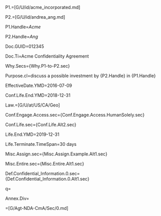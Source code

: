 P1.=[G/U/id/acme_incorporated.md]

P2.=[G/U/id/andrea_ang.md]

P1.Handle=<i>Acme</i>

P2.Handle=<i>Ang</i>

Doc.GUID=012345

Doc.Ti=Acme Confidentiality Agreement

Why.Secs={Why.P1-to-P2.sec}

Purpose.cl=discuss a possible investment by {P2.Handle} in {P1.Handle}

EffectiveDate.YMD=2016-07-09

Conf.Life.End.YMD=2018-12-31

Law.=[G/U/at/US/CA/Geo]

Conf.Engage.Access.sec={Conf.Engage.Access.HumanSolely.sec}

Conf.Life.sec={Conf.Life.Alt2.sec}

Life.End.YMD=2019-12-31

Life.Terminate.TimeSpan=30 days

Misc.Assign.sec={Misc.Assign.Example.Alt1.sec}

Misc.Entire.sec={Misc.Entire.Alt1.sec}

Def.Confidential_Information.0.sec={Def.Confidential_Information.0.Alt1.sec}

q=</i>

Annex.Div=</i>

=[G/Agt-NDA-CmA/Sec/0.md]